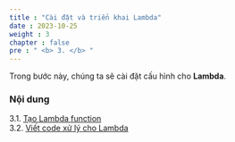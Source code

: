 ```yaml
---
title : "Cài đặt và triển khai Lambda"
date : 2023-10-25 
weight : 3 
chapter : false
pre : " <b> 3. </b> "
---
```


Trong bước này, chúng ta sẽ cài đặt cấu hình cho **Lambda**.

### Nội dung
3.1. [Tạo Lambda function](3.1-public-instance/) \
3.2. [Viết code xử lý cho Lambda](3.2-private-instance/) 
